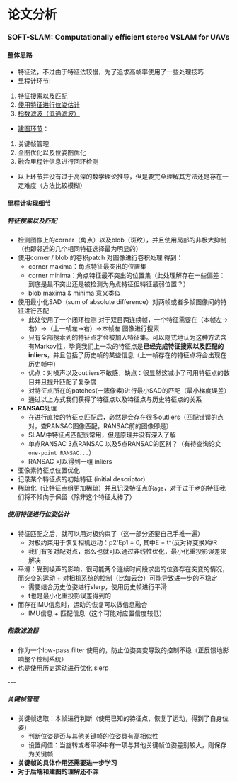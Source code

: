 # 论文分析
### SOFT-SLAM: Computationally efficient stereo VSLAM for UAVs
#### 整体思路
- 特征法，不过由于特征法较慢，为了追求高帧率使用了一些处理技巧
- 里程计环节:
1. [特征搜索以及匹配](#feature_matching)
2. [使用特征进行位姿估计](#pose_estimate)
3. [指数滤波（低通滤波）](#exp_filter)
- [建图环节](#map_building)：
1. 关键帧管理
2. 全图优化以及位姿图优化
3. 融合里程计信息进行回环检测
- 以上环节并没有过于高深的数学理论推导，但是要完全理解其方法还是存在一定难度（方法比较模糊）
#### 里程计实现细节
<span id="feature_matching">

##### 特征搜索以及匹配
- 检测图像上的corner（角点）以及blob（斑纹），并且使用局部的非极大抑制（也即邻近的几个相同特征选择最为明显的）
- 使用corner / blob 的卷积patch 对图像进行卷积处理 得到：
  - corner maxima：角点特征最突出的位置集
  - corner minima：角点特征最不突出的位置集（此处理解存在一些偏差：到底是最不突出还是被检测为角点特征但特征最弱位置？）
  - blob maxima & minima 意义类似
- 使用最小化SAD（sum of absolute difference）对两帧或者多帧图像间的特征进行匹配
  - 此处使用了一个闭环检测 对于双目两连续帧，一个特征需要在（本帧左->右）->（上一帧左->右）->本帧左 图像进行搜索
  - 只有全部搜索到的特征点才会被加入特征集。可以隐式地认为这种方法含有Markov性，毕竟我们上一次的特征点是**已经完成特征搜索以及匹配的inliers**，并且包括了历史帧的某些信息（上一帧存在的特征点将会出现在历史帧中）
  - 优点：对噪声以及outliers不敏感，缺点：很显然这减小了可用特征点的数目并且提升匹配了复杂度
  - 对特征点所在的patches(一簇像素)进行最小SAD的匹配（最小梯度误差）
  - 通过以上方式我们获得了特征点以及特征点与历史特征点的关系
- **RANSAC**处理
  - 在进行直接的特征点匹配后，必然是会存在很多outliers（匹配错误的点对，查RANSAC图像匹配，RANSAC前的图像即是）
  - SLAM中特征点匹配很常用，但是原理并没有深入了解
  - 单点RANSAC 3点RANSAC 以及5点RANSAC的区别？（有待查询论文`one-point RANSAC...`）
  - RANSAC 可以得到一组 inliers
- 亚像素特征点位置优化
- 记录某个特征点的初始特征 (initial descriptor)
- 稀疏化（让特征点组更加稀疏）并且记录特征点的`age`，对于过于老的特征我们将不倾向于保留（除非这个特征太棒了）
</span>
<span id="pose_estimate">

##### 使用特征进行位姿估计
- 特征匹配之后，就可以用对极约束了（这一部分还要自己手推一遍）
  - 对极约束用于恢复相机运动：p2'Ep1 = 0, 其中E = t^(反对称变换)@R
  - 我们有多对配对点，那么也就可以通过非线性优化，最小化重投影误差来解决
- 平滑：受到噪声的影响，很可能两个连续时间段求出的位姿存在突变的情况，而突变的运动 + 对相机系统的控制（比如云台）可能导致进一步的不稳定
  - 需要结合历史位姿进行slerp，使用历史帧进行平滑
  - t也是最小化重投影误差得到的
- 而存在IMU信息时，运动的恢复可以做信息融合
  - IMU信息 + 匹配信息（这个可能对应置信度较低）
</span>

<span id="exp_filter">

##### 指数滤波器
- 作为一个low-pass filter 使用的，防止位姿突变导致的控制不稳（正反馈地影响整个控制系统）
- 也是使用历史运动进行优化 slerp
</span>
---
<span id="map_building">

##### 关键帧管理
- 关键帧选取：本帧进行判断（使用已知的特征点，恢复了运动，得到了自身位姿）
  - 判断位姿是否与其他关键帧的位姿具有高相似性
  - 设置阈值：当旋转或者平移中有一项与其他关键帧位姿差别较大，则保存为关键帧
- **关键帧的具体作用还需要进一步学习**
- **对于后端和建图的理解还不深**

</span>